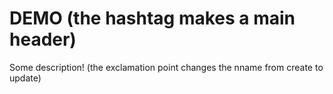 # DEMO (the hashtag makes a main header)

Some description! (the exclamation point changes the nname from create to update) 
